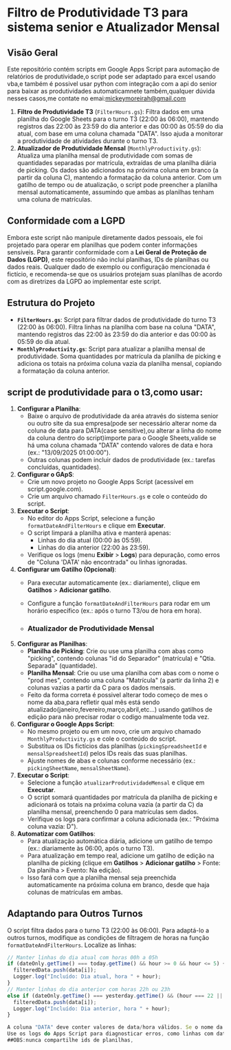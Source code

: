 # Filtro de Produtividade T3 para sistema senior e Atualizador Mensal

## Visão Geral
Este repositório contém scripts em Google Apps Script para automação de relatórios de produtividade,o script pode ser adaptado para excel usando vba,e também é possivel usar python com integração com a api do senior para baixar as produtividades automaticamnete também,qualquer dúvida nesses casos,me contate no emai:mickeymoreirah@gmail.com
1. **Filtro de Produtividade T3** (`FilterHours.gs`): Filtra dados em uma planilha do Google Sheets para o turno T3 (22:00 às 06:00), mantendo registros das 22:00 às 23:59 do dia anterior e das 00:00 às 05:59 do dia atual, com base em uma coluna chamada "DATA". Isso ajuda a monitorar a produtividade de atividades durante o turno T3.
2. **Atualizador de Produtividade Mensal** (`MonthlyProductivity.gs`): Atualiza uma planilha mensal de produtividade com somas de quantidades separadas por matrícula, extraídas de uma planilha diária de picking. Os dados são adicionados na próxima coluna em branco (a partir da coluna C), mantendo a formatação da coluna anterior. Com um gatilho de tempo ou de atualização, o script pode preencher a planilha mensal automaticamente, assumindo que ambas as planilhas tenham uma coluna de matrículas.
   
## Conformidade com a LGPD
Embora este script não manipule diretamente dados pessoais, ele foi projetado para operar em planilhas que podem conter informações sensíveis. Para garantir conformidade com a **Lei Geral de Proteção de Dados (LGPD)**, este repositório não inclui planilhas, IDs de planilhas ou dados reais. Qualquer dado de exemplo ou configuração mencionada é fictício, e recomenda-se que os usuários protejam suas planilhas de acordo com as diretrizes da LGPD ao implementar este script.

## Estrutura do Projeto
- **`FilterHours.gs`**: Script para filtrar dados de produtividade do turno T3 (22:00 às 06:00). Filtra linhas na planilha com base na coluna "DATA", mantendo registros das 22:00 às 23:59 do dia anterior e das 00:00 às 05:59 do dia atual.
- **`MonthlyProductivity.gs`**: Script para atualizar a planilha mensal de produtividade. Soma quantidades por matrícula da planilha de picking e adiciona os totais na próxima coluna vazia da planilha mensal, copiando a formatação da coluna anterior.
  
## script de produtividade para o t3,como usar:
1. **Configurar a Planilha**:
   - Baixe o arquivo de produtividade da aréa através do sistema senior ou outro site da sua empresa(pode ser necessário alterar nome da coluna de data para DATA(case sensitive),ou alterar a linha do nome da coluna dentro do script)importe para o Google Sheets,valide se há uma coluna chamada "DATA" contendo valores de data e hora (ex.: "13/09/2025 01:00:00").
   - Outras colunas podem incluir dados de produtividade (ex.: tarefas concluídas, quantidades).
3. **Configurar o GApS**:
   - Crie um novo projeto no Google Apps Script (acessível em script.google.com).
   - Crie um arquivo chamado `FilterHours.gs` e cole o conteúdo do script.
4. **Executar o Script**:
   - No editor do Apps Script, selecione a função `formatDateAndFilterHours` e clique em **Executar**.
   - O script limpará a planilha ativa e manterá apenas:
     - Linhas do dia atual (00:00 às 05:59).
     - Linhas do dia anterior (22:00 às 23:59).
   - Verifique os logs (menu **Exibir** > **Logs**) para depuração, como erros de "Coluna 'DATA' não encontrada" ou linhas ignoradas.
5. **Configurar um Gatilho (Opcional)**:
   - Para executar automaticamente (ex.: diariamente), clique em **Gatilhos** > **Adicionar gatilho**.
   - Configure a função `formatDateAndFilterHours` para rodar em um horário específico (ex.: após o turno T3/ou de hora em hora).
  
   - ### Atualizador de Produtividade Mensal
1. **Configurar as Planilhas**:
   - **Planilha de Picking**: Crie ou use uma planilha com abas como "picking", contendo colunas "id do Separador" (matrícula) e "Qtia. Separada" (quantidade).
   - **Planilha Mensal**: Crie ou use uma planilha com abas com o nome o "prod mes", contendo uma coluna "Matrícula" (a partir da linha 2) e colunas vazias a partir da C para os dados mensais.
   - Feito da forma correta é possivel alterar todo começo de mes o nome da aba,para refletir qual mês está sendo atualizado(janeiro,fevereiro,março,abril,etc...) usando gatilhos de edição para não precisar rodar o codigo manualmente toda vez.
2. **Configurar o Google Apps Script**:
   - No mesmo projeto ou em um novo, crie um arquivo chamado `MonthlyProductivity.gs` e cole o conteúdo do script.
   - Substitua os IDs fictícios das planilhas (`pickingSpreadsheetId` e `mensalSpreadsheetId`) pelos IDs reais das suas planilhas.
   - Ajuste nomes de abas e colunas conforme necessário (ex.: `pickingSheetName`, `mensalSheetName`).
3. **Executar o Script**:
   - Selecione a função `atualizarProdutividadeMensal` e clique em **Executar**.
   - O script somará quantidades por matrícula da planilha de picking e adicionará os totais na próxima coluna vazia (a partir da C) da planilha mensal, preenchendo 0 para matrículas sem dados.
   - Verifique os logs para confirmar a coluna adicionada (ex.: "Próxima coluna vazia: D").
4. **Automatizar com Gatilhos**:
   - Para atualização automática diária, adicione um gatilho de tempo (ex.: diariamente às 06:00, após o turno T3).
   - Para atualização em tempo real, adicione um gatilho de edição na planilha de picking (clique em **Gatilhos** > **Adicionar gatilho** > Fonte: Da planilha > Evento: Na edição).
   - Isso fará com que a planilha mensal seja preenchida automaticamente na próxima coluna em branco, desde que haja colunas de matrículas em ambas.

## Adaptando para Outros Turnos
O script filtra dados para o turno T3 (22:00 às 06:00). Para adaptá-lo a outros turnos, modifique as condições de filtragem de horas na função `formatDateAndFilterHours`. Localize as linhas:

```javascript
// Manter linhas do dia atual com horas 00h a 05h
if (dateOnly.getTime() === today.getTime() && hour >= 0 && hour <= 5) {
  filteredData.push(data[i]);
  Logger.log("Incluído: Dia atual, hora " + hour);
}
// Manter linhas do dia anterior com horas 22h ou 23h
else if (dateOnly.getTime() === yesterday.getTime() && (hour === 22 || hour === 23)) {
  filteredData.push(data[i]);
  Logger.log("Incluído: Dia anterior, hora " + hour);
}

A coluna "DATA" deve conter valores de data/hora válidos. Se o nome da coluna for diferente (ex.: "Data e Hora"), atualize a condição String(headerRow[i]).toUpperCase() === "DATA" no script.
Use os logs do Apps Script para diagnosticar erros, como linhas com datas inválidas ou coluna "DATA" não encontrada.
##OBS:nunca compartilhe ids de planilhas,
